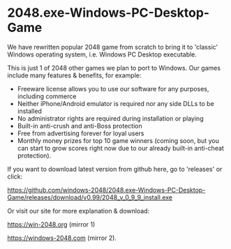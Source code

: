 2048.exe-Windows-PC-Desktop-Game
================================

We have rewritten popular 2048 game from scratch to bring it to 'classic' Windows operating system, i.e. Windows PC Desktop executable.

This is just 1 of 2048 other games we plan to port to Windows. Our games include many features & benefits, for example:
- Freeware license allows you to use our software for any purposes, including commerce
- Neither iPhone/Android emulator is required nor any side DLLs to be installed
- No administrator rights are required during installation or playing
- Built-in anti-crush and anti-Boss protection
- Free from advertising forever for loyal users
- Monthly money prizes for top 10 game winners (coming soon, but you can start to grow scores right now due to our already built-in anti-cheat protection).

If you want to download latest version from github here, go to 'releases' or click:

https://github.com/windows-2048/2048.exe-Windows-PC-Desktop-Game/releases/download/v0.99/2048_v_0_9_9_install.exe

Or visit our site for more explanation & download:

https://win-2048.org (mirror 1)

https://windows-2048.com (mirror 2).
